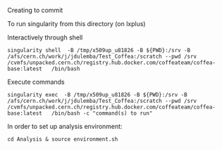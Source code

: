 Creating to commit

To run singularity from this directory (on lxplus)

Interactively through shell
```
singularity shell  -B /tmp/x509up_u81826 -B ${PWD}:/srv -B /afs/cern.ch/work/j/jdulemba/Test_Coffea:/scratch --pwd /srv   /cvmfs/unpacked.cern.ch/registry.hub.docker.com/coffeateam/coffea-base:latest   /bin/bash
```

Execute commands
```
singularity exec  -B /tmp/x509up_u81826 -B ${PWD}:/srv -B /afs/cern.ch/work/j/jdulemba/Test_Coffea:/scratch --pwd /srv   /cvmfs/unpacked.cern.ch/registry.hub.docker.com/coffeateam/coffea-base:latest   /bin/bash -c "command(s) to run"
```

In order to set up analysis environment:

```
cd Analysis & source environment.sh

```
